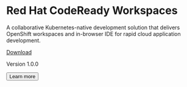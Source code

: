 <div class="assembly assembly-type-product_try_it_hero component pf-l-grid pf-c-content rhd-c-product-download-hero image-first">
    <div class="pf-l-grid__item rhd-c-product-download-hero-aside">
        <picture>
            <source media="(min-width: 480px)" srcset="https://developers.redhat.com/sites/default/files/styles/large/public/kubernetes-native-ide.png">
            <source media="(min-width: 768px)" srcset="https://developers.redhat.com/sites/default/files/styles/large/public/kubernetes-native-ide.png">
            <source media="(min-width: 1024px)" srcset="https://developers.redhat.com/sites/default/files/styles/large/public/kubernetes-native-ide.png">
            <img src="https://developers.redhat.com/sites/default/files/styles/large/public/kubernetes-native-ide.png" alt="" class=""/>
        </picture>
    </div>
    <div class="pf-l-grid__item rhd-c-product-download-hero-content">
        <div class="rhd-c-product-download-hero-header">
            <h1 class="pf-c-title">Red Hat CodeReady Workspaces</h1>
        </div>
        <div class="rhd-c-product-download-hero-body">
            <p>A collaborative Kubernetes-native development solution that delivers OpenShift workspaces and in-browser IDE for rapid cloud application development.</p>
        </div>
        <div class="rhd-c-product-download-hero-footer">
            <div class="rhd-c-product-download-hero-footer--cta">
                <a class="pf-c-button pf-m-heavy" href="#">Download</a>
                <p class="rhd-c-product-download-hero-footer--version">Version 1.0.0</p>
            </div>
            <div class="rhd-c-product-download-hero-footer--learn-more">
                <button class="pf-c-button pf-m-link pf-u-pl-lg">
                    Learn more
                    <i class="fas fa-arrow-right"></i>
                </button>
            </div>
        </div>
    </div>
</div>
